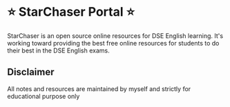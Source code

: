 # ⭐️ StarChaser Portal ⭐️

StarChaser is an open source online resources for DSE English learning. It's working toward providing the best free online resources for students to do their best in the DSE English exams.

## Disclaimer

All notes and resources are maintained by myself and strictly for educational purpose only
